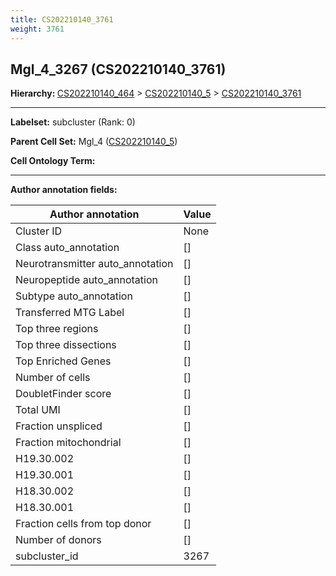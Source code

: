 ```yaml
---
title: CS202210140_3761
weight: 3761
---
```

## Mgl_4_3267 (CS202210140_3761)
<b>Hierarchy: </b>
[CS202210140_464](https://purl.brain-bican.org/taxonomy/CS202210140#CS202210140_464) >
[CS202210140_5](https://purl.brain-bican.org/taxonomy/CS202210140#CS202210140_5) >
[CS202210140_3761](https://purl.brain-bican.org/taxonomy/CS202210140#CS202210140_3761)

---


**Labelset:** subcluster (Rank: 0)

**Parent Cell Set:** Mgl_4 ([CS202210140_5](https://purl.brain-bican.org/taxonomy/CS202210140#CS202210140_5))



**Cell Ontology Term:** 

[MARKER GENES.]: #


---

[TRANSFERRED ANNOTATIONS.]: #


[AUTHOR ANNOTATION FIELDS.]: #


**Author annotation fields:**

| Author annotation | Value |
|-------------------|-------|
|Cluster ID|None|
|Class auto_annotation|[]|
|Neurotransmitter auto_annotation|[]|
|Neuropeptide auto_annotation|[]|
|Subtype auto_annotation|[]|
|Transferred MTG Label|[]|
|Top three regions|[]|
|Top three dissections|[]|
|Top Enriched Genes|[]|
|Number of cells|[]|
|DoubletFinder score|[]|
|Total UMI|[]|
|Fraction unspliced|[]|
|Fraction mitochondrial|[]|
|H19.30.002|[]|
|H19.30.001|[]|
|H18.30.002|[]|
|H18.30.001|[]|
|Fraction cells from top donor|[]|
|Number of donors|[]|
|subcluster_id|3267|
